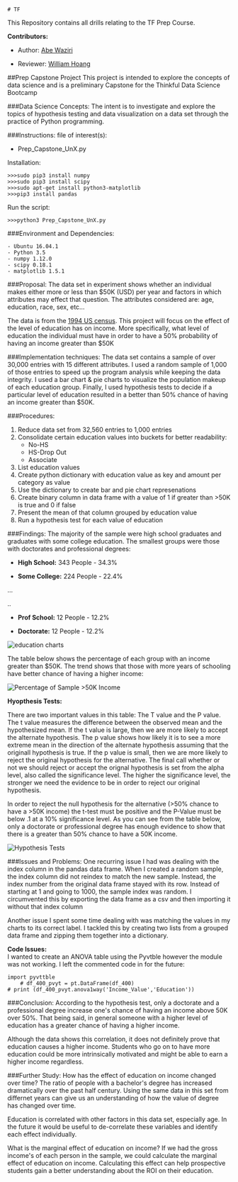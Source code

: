 	# TF

This Repository contains all drills relating to the TF Prep Course.

**Contributors:**

* Author: [Abe Waziri]

* Reviewer:  [William Hoang]

##Prep Capstone Project
This project is intended to explore the concepts of data science and is a preliminary Capstone for the Thinkful Data Science Bootcamp

###Data Science Concepts:
The intent is to investigate and explore the topics of hypothesis testing and data visualization on a data set through the practice of Python programming.  

###Instructions:
file of interest(s):

 - Prep_Capstone_UnX.py

Installation:

	>>>sudo pip3 install numpy
	>>>sudo pip3 install scipy
	>>>sudo apt-get install python3-matplotlib
	>>>pip3 install pandas

Run the script:
	
	>>>python3 Prep_Capstone_UnX.py

###Environment and Dependencies:

	- Ubuntu 16.04.1
	- Python 3.5
	- numpy 1.12.0
	- scipy 0.18.1
	- matplotlib 1.5.1

###Proposal:
The data set in experiment shows whether an individual makes either more or less than $50K (USD) per year and factors in which attributes may effect that question.  The attributes considered are: age, education, race, sex, etc… 

The data is from the [1994 US census].  This project will focus on the effect of the level of education has on income. More specifically, what level of education the individual must have in order to have a 50% probability of having an income greater than $50K

###Implementation techniques:
The data set contains a sample of over 30,000 entries with 15 different attributes. I used a random sample of 1,000 of those entries to speed up the program analysis while keeping the data integrity. I used a bar chart & pie charts to visualize the population makeup of each education group. Finally, I used hypothesis tests to decide if a particular level of education resulted in a better than 50% chance of having an income greater than $50K.

###Procedures:
1. Reduce data set from 32,560 entries to 1,000 entries
2. Consolidate certain education values into buckets for better readability:
	- No-HS
	- HS-Drop Out 
	- Associate
3. List education values
4. Create python dictionary with education value as key and amount per category as value
5. Use the dictionary to create bar and pie chart represenations
6. Create binary column in data frame with a value of 1 if greater than >50K is true and 0 if false
7. Present the mean of that column grouped by education value 
8. Run a hypothesis test for each value of education

###Findings:
The majority of the sample were high school graduates and graduates with some college education. The smallest groups were those with doctorates and professional degrees:

 - **High School:** 343 People - 34.3%

 - **Some College:** 224 People - 22.4%
 
 ...
 
 ..
 

 - **Prof School:** 12 People - 12.2%

 - **Doctorate:** 12 People - 12.2%


![education charts](https://cloud.githubusercontent.com/assets/25283369/23234698/bdb91f26-f907-11e6-94fa-da7ac7086562.png "Sample Size Per Education Category")



The table below shows the percentage of each group with an income greater than $50K. The trend shows that those with more years of schooling have better chance of having a higher income:



![Percentage of Sample >50K Income](https://cloud.githubusercontent.com/assets/25283369/23105880/884b7ff6-f69a-11e6-8bcc-b6b8369ffbee.PNG "Percentage of Sample >50K Income")




**Hyopthesis Tests:**

There are two important values in this table: The T value and the P value. The t value measures the difference between the observed mean and the hypothesized mean. If the t value is large, then we are more likely to accept the alternate hypothesis. The p value shows how likely it is to see a more extreme mean in the direction of the alternate hypothesis assuming that the originall hypothesis is true. If the p value is small, then we are more likely to reject the original hypothesis for the alternative. The final call whether or not we should reject or accept the orignal hypothesis is set from the alpha level, also called the significance level. The higher the significance level, the stronger we need the evidence to be in order to reject our original hypothesis.


In order to reject the null hypothesis for the alternative (>50% chance to have a >50K income) the t-test must be positive and the P-Value must be below .1 at a 10% significance level. As you can see from the table below, only a doctorate or professional degree has enough evidence to show that there is a greater than 50% chance to have a 50K income. 

![Hypothesis Tests](https://cloud.githubusercontent.com/assets/25283369/23105877/859670fe-f69a-11e6-9984-55edbb4bd533.PNG "Hypothesis Tests")


###Issues and Problems: 
One recurring issue I had was dealing with the index column in the pandas data frame. When I created a random sample, the index column did not reindex to match the new sample. Instead, the index number from the original data frame stayed with its row. Instead of starting at 1 and going to 1000, the sample index was random. I circumvented this by exporting the data frame as a csv and then importing it without that index column

Another issue I spent some time dealing with was matching the values in my charts to its correct label. I tackled this by creating two lists from a grouped data frame and zipping them together into a dictionary. 


**Code Issues:**  
I wanted to create an ANOVA table using the Pyvtble however the module was not working. I left the commented code in for the future:

    import pyvttble
        # df_400_pvyt = pt.DataFrame(df_400)
    # print (df_400_pvyt.anova1way('Income_Value','Education'))
    
###Conclusion:
According to the hypothesis test, only a doctorate and a professional degree increase one's chance of having an income above 50K over 50%. That being said, in general someone with a higher level of education has a greater chance of having a higher income. 

Although the data shows this correlation, it does not definitely prove that education causes a higher income. Students who go on to have more education could be more intrinsically motivated and might be able to earn a higher income regardless. 

###Further Study:
How has the effect of education on income changed over time? The ratio of people with a bachelor's degree has increased dramatically over the past half century. Using the same data in this set from differnet years can give us an understanding of how the value of  degree has changed over time. 

Education is correlated with other factors in this data set, especially age. In the future it would be useful to de-correlate these variables and identify each effect individually.

What is the marginal effect of education on income? If we had the gross income's of each person in the sample, we could calculate the marginal effect of education on income. Calculating this effect can help prospective students gain a better understanding about the ROI on their education. 


[//]: # (These are reference links used in the body of this note and get stripped out when the markdown processor does its job. There is no need to format nicely because it shouldn't be seen.) 


   [William Hoang]: <https://github.com/WilliamHoang>
   [Abe Waziri]: <https://github.com/abew16>
   [1994 US census]:  <https://www.kaggle.com/uciml/adult-census-income/downloads/adult.csv.zip>
